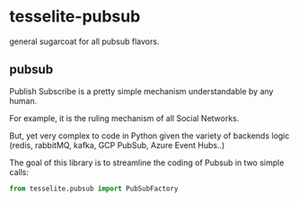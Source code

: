 # tesselite-pubsub
general sugarcoat for all pubsub flavors.

## pubsub
Publish Subscribe is a pretty simple mechanism understandable by any human. 

For example, it is the ruling mechanism of all Social Networks. 

But, yet very complex to code in Python given the variety of backends logic (redis, rabbitMQ, kafka, GCP PubSub, Azure Event Hubs..)

The goal of this library is to streamline the coding of Pubsub in two simple calls:

````python
from tesselite.pubsub import PubSubFactory

````
